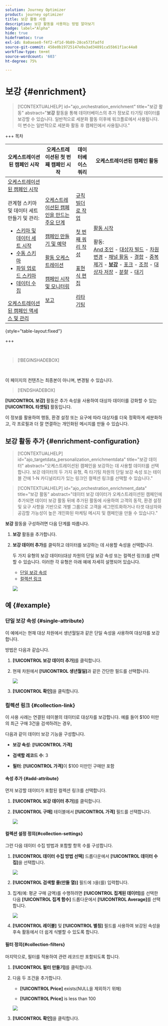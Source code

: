 ```yaml
---
solution: Journey Optimizer
product: journey optimizer
title: 보강 활동 사용
description: 보강 활동을 사용하는 방법 알아보기
badge: label="Alpha"
hide: true
hidefromtoc: true
exl-id: 8a0aeae8-f4f2-4f1d-9b89-28ce573fadfd
source-git-commit: 458e0b19725147e0a3ad34891ca55b61f1ac44a8
workflow-type: tm+mt
source-wordcount: '603'
ht-degree: 75%

---
```


# 보강 {#enrichment}

>[!CONTEXTUALHELP]
>id="ajo_orchestration_enrichment"
>title="보강 활동"
>abstract="**보강** 활동을 통해 데이터베이스의 추가 정보로 타기팅 데이터를 보강할 수 있습니다. 일반적으로 세분화 활동 이후에 워크플로에서 사용됩니다. 이 변수는 일반적으로 세분화 활동 후 캠페인에서 사용됩니다."


+++ 목차

| 오케스트레이션된 캠페인 시작 | 오케스트레이션된 첫 번째 캠페인 시작 | 데이터베이스 쿼리 | 오케스트레이션된 캠페인 활동 |
|---|---|---|---|
| [오케스트레이션된 캠페인 시작](../gs-orchestrated-campaigns.md)<br/><br/>관계형 스키마 및 데이터 세트 만들기 및 관리:</br> <ul><li>[스키마 및 데이터 세트 시작](../gs-schemas.md)</li><li>[수동 스키마](../manual-schema.md)</li><li>[파일 업로드 스키마](../file-upload-schema.md)</li><li>[데이터 수집](../ingest-data.md)</li></ul>[오케스트레이션된 캠페인 액세스 및 관리](../access-manage-orchestrated-campaigns.md) | [오케스트레이션된 캠페인을 만드는 주요 단계](../gs-campaign-creation.md)<br/><br/>[캠페인 만들기 및 예약](../create-orchestrated-campaign.md)<br/><br/>[활동 오케스트레이션](../orchestrate-activities.md)<br/><br/>[캠페인 시작 및 모니터링](../start-monitor-campaigns.md)<br/><br/>[보고](../reporting-campaigns.md) | [규칙 빌더로 작업](../orchestrated-rule-builder.md)<br/><br/>[첫 번째 쿼리 작성](../build-query.md)<br/><br/>[표현식 편집](../edit-expressions.md)<br/><br/>[리타기팅](../retarget.md) | [활동 시작](about-activities.md)<br/><br/>활동:<br/>[And 조인](and-join.md) - [대상자 빌드](build-audience.md) - [차원 변경](change-dimension.md) - [채널 활동](channels.md) - [결합](combine.md) - [중복 제거](deduplication.md) - <b>[보강](enrichment.md)</b> - [포크](fork.md) - [조정](reconciliation.md) - [대상자 저장](save-audience.md) - [분할](split.md) - [대기](wait.md) |

{style="table-layout:fixed"}

+++

<br/>

>[!BEGINSHADEBOX]

</br>

이 페이지의 컨텐츠는 최종본이 아니며, 변경될 수 있습니다.

>[!ENDSHADEBOX]

**[!UICONTROL 보강]** 활동은 추가 속성을 사용하여 대상자 데이터를 강화할 수 있는 **[!UICONTROL 타겟팅]** 활동입니다.

이 정보를 활용하여 행동, 환경 설정 또는 요구에 따라 대상자를 더욱 정확하게 세분화하고, 각 프로필과 더 잘 연결하는 개인화된 메시지를 만들 수 있습니다.

## 보강 활동 추가 {#enrichment-configuration}

>[!CONTEXTUALHELP]
>id="ajo_targetdata_personalization_enrichmentdata"
>title="보강 데이터"
>abstract="오케스트레이션된 캠페인을 보강하는 데 사용할 데이터를 선택합니다. 보강 데이터의 두 가지 유형, 즉 타기팅 차원의 단일 보강 속성 또는 테이블 간에 1-N 카디널리티가 있는 링크인 컬렉션 링크를 선택할 수 있습니다."

>[!CONTEXTUALHELP]
>id="ajo_orchestration_enrichment_data"
>title="보강 활동"
>abstract="데이터 보강 데이터가 오케스트레이션된 캠페인에 추가되면 데이터 보강 활동 뒤에 추가된 활동에 사용하여 고객의 동작, 환경 설정 및 요구 사항을 기반으로 개별 그룹으로 고객을 세그먼트화하거나 타겟 대상자와 공감할 가능성이 높은 개인화된 마케팅 메시지 및 캠페인을 만들 수 있습니다."

**보강** 활동을 구성하려면 다음 단계를 따릅니다.

1. **보강** 활동을 추가합니다.

1. **보강 데이터 추가**&#x200B;를 클릭하고 데이터를 보강하는 데 사용할 속성을 선택합니다.

   두 가지 유형의 보강 데이터(대상 차원의 단일 보강 속성 또는 컬렉션 링크)를 선택할 수 있습니다. 이러한 각 유형은 아래 예에 자세히 설명되어 있습니다.

   * [단일 보강 속성](#single-attribute)
   * [컬렉션 링크](#collection-link)

   ![](../assets/enrichment-1.png)

## 예 {#example}

### 단일 보강 속성 {#single-attribute}

이 예에서는 현재 대상 차원에서 생년월일과 같은 단일 속성을 사용하여 대상자를 보강합니다.

방법은 다음과 같습니다.

1. **[!UICONTROL 보강 데이터 추가]**&#x200B;를 클릭합니다.

1. 현재 차원에서 **[!UICONTROL 생년월일]**&#x200B;과 같은 간단한 필드를 선택합니다.

   ![](../assets/enrichment-2.png)

1. **[!UICONTROL 확인]**&#x200B;을 클릭합니다.

### 컬렉션 링크 {#collection-link}

이 사용 사례는 연결된 테이블의 데이터로 대상자를 보강합니다. 예를 들어 $100 미만의 최근 구매 3건을 검색하려는 경우,

다음과 같이 데이터 보강 기능을 구성합니다.

* **보강 속성**: **[!UICONTROL 가격]**

* **검색할 레코드 수**: 3

* **필터**: **[!UICONTROL 가격]**&#x200B;이 $100 미만인 구매만 포함

#### 속성 추가 {#add-attribute}

먼저 보강할 데이터가 포함된 컬렉션 링크를 선택합니다.

1. **[!UICONTROL 보강 데이터 추가]**&#x200B;를 클릭합니다.

1. **[!UICONTROL 구매]** 테이블에서 **[!UICONTROL 가격]** 필드를 선택합니다.

   ![](../assets/enrichment-2.png)

#### 컬렉션 설정 정의{#collection-settings}

그런 다음 데이터 수집 방법과 포함할 항목 수를 구성합니다.

1. **[!UICONTROL 데이터 수집 방법 선택]** 드롭다운에서 **[!UICONTROL 데이터 수집]**&#x200B;을 선택합니다.

   ![](../assets/enrichment-4.png)

1. **[!UICONTROL 검색할 줄(만들 열)]** 필드에 `3`을(를) 입력합니다.

1. 집계(예: 평균 구매 금액)를 수행하려면 **[!UICONTROL 집계된 데이터]**&#x200B;를 선택한 다음 **[!UICONTROL 집계 함수]** 드롭다운에서 **[!UICONTROL Average]**&#x200B;를 선택합니다.

   ![](../assets/enrichment-5.png)

1. **[!UICONTROL 레이블]** 및 **[!UICONTROL 별칭]** 필드를 사용하여 보강된 속성을 후속 활동에서 더 쉽게 식별할 수 있도록 합니다.

#### 필터 정의{#collection-filters}

마지막으로, 필터를 적용하여 관련 레코드만 포함되도록 합니다.

1. **[!UICONTROL 필터 만들기]**&#x200B;를 클릭합니다.

1. 다음 두 조건을 추가합니다.

   * **[!UICONTROL Price]** exists(NULL을 제외하기 위해)

   * **[!UICONTROL Price]** is less than 100

   ![](../assets/enrichment-6.png)

1. **[!UICONTROL 확인]**&#x200B;을 클릭합니다.


<!--
#### Define the sorting{#collection-sorting}

We now need to apply sorting in order to retrieve the three **latest** purchases.

1. Activate the **Enable sorting** option.
1. Click inside the **Attribute** field.
1. Select the **Order date** field.
1. Click **Confirm**. 
1. Select **Descending** from the **Sort** drop-down.

![](../assets/workflow-enrichment7bis.png)


## Data reconciliation {#reconciliation}

>[!CONTEXTUALHELP]
>id="ajo_orchestration_enrichment_reconciliation"
>title="Reconciliation"
>abstract="The **Enrichment** activity can be used to reconcile data from the Journey Optimizer schema with data from another schema, or with data coming from a temporary schema such as data uploaded using a Load file activity. This type of link defines a reconciliation towards a unique record. Journey Optimizer creates a link to a target table by adding a foreign key in it for storing a reference to the unique record."

The **Enrichment** activity can be used to reconcile data from the the Campaign database schema with data from another schema, or with data coming from a temporary schema such as data uploaded using a Load file activity. This type of link defines a reconciliation towards a unique record. Journey Optimizer creates a link to a target table by adding a foreign key in it for storing a reference to the unique record.

For example, you can use this option to reconcile a profile's country, specified in an uploaded file, with one of the countries available in the dedicated table of the Campaign database. 

Follow the steps to configure an **Enrichment** activity with a reconciliation link: 

1. Click the **Add link** button in the **Reconciliation** section.
1. Identify the data you want to create a reconciliation link with.

    * To create a reconciliation link with data from the Campaign database, select **Database schema** and choose the schema where the target is stored. 
    * To create a reconciliation link with data coming from the input transition, select **Temporary schema** and choose the Orchestrated campaign transition where the target data is stored. 

1. The **Label** and **Name** fields are automatically populated based on the selected target schema. You can change their values if necessary.

1. In the **Reconciliation criteria** section, specify how you want to reconcile data from the source and destination tables:

    * **Simple join**: Reconcile a specific field from the source table with another field in the destination table. To do this, click the **Add join** button and specify the **Source** and **Destination** fields to use for the reconciliation.

        >[!NOTE]
        >
        >You can use one or more **Simple join** criteria, in which case they must all be verified so that the data can be linked together.

    * **Advanced join**: Use the rule builder to configure the reconciliation criteria. To do this, click the **Create condition** button then define your reconciliation criteria by building your own rule using AND and OR operations.

The example below shows an Orchestrated campaign configured to create a link between Journey Optimizer profiles table and a temporary table generated a **Load file** activity. In this example, the **Enrichment** activity reconciliates both tables using the email address as reconciliation criteria.

![](../assets/enrichment-reconciliation.png)

### Enrichment with linked data {#link-example}

The example below shows an Orchestrated campaign configured to create a link between two transitions. The first transitions targets profile data using a **Query** activity, while the second transition includes purchase data stored into a file loaded through a Load file activity.

![](../assets/enrichment-uc-link.png)

* The first **Enrichment** activity links the primary set (data from the **Query** activity) with the schema from the **Load file** activity. This allows us to match each profile targeted by the query with the corresponding purchase data.

    ![](../assets/enrichment-uc-link-purchases.png)

* A second **Enrichment** activity is added in order to enrich data from the Orchestrated campaign table with the purchase data coming from the **Load file** activity. This allows us to use those data in further activities, for example, to personalize messages sent to the customers with information on their purchase.

    ![](../assets/enrichment-uc-link-data.png)


## Create links between tables {#create-links}

>[!CONTEXTUALHELP]
>id="ajo_orchestration_enrichment_simplejoin"
>title="Link definition"
>abstract="Create a link between the working table data and Adobe Journey Optimizer. For example, if you load data from a file which contains the account number, country and email of recipients, you have to create a link towards the country table in order to update this information in their profiles."

The **[!UICONTROL Link definition]** section allows you to create a link between the working table data and Adobe Journey Optimizer. For example, if you load data from a file which contains the account number, country and email of recipients, you have to create a link towards the country table in order to update this information in their profiles.

There are several types of links available:

* **[!UICONTROL 1 cardinality simple link]**: Each record from the primary set can be associated with one and only one record from the linked data.
* **[!UICONTROL 0 or 1 cardinality simple link]**: Each record from the primary set can be associated with 0 or 1 record from the linked data, but not more than one.
* **[!UICONTROL N cardinality collection link]**: Each record from the primary set can be associated with 0, 1 or more (N) records from the linked data.

To create a link, follow these steps:

1. In the **[!UICONTROL Link definition]** section, click the **[!UICONTROL Add link]** button.

    ![](../assets/workflow-enrichment-link.png)

1. In the **Relation type** drop-down list, choose the type of link you want to create.

1. Identify the target you want to link the primary set to:

    * To link an existing table in the database, choose **[!UICONTROL Database schema]** and select the desired table from the **[!UICONTROL Target schema]** field.
    * To link with data from the input transition, choose **Temporary schema** and select the transition whose data you want to use.

1. Define the reconciliation criteria to match data from the primary set with the linked schema. There are two types of joins available:

    * **Simple join**: Select a specific attribute to match data from the two schemas. Click **Add join** and select the **Source** and **Destination** attributes to use as reconciliation criteria. 
    * **Advanced join**: Create a join using advanced conditions. Click **Add join** and click the **Create condition** button to open the rule builder.

A workflow example using links is available in the [Examples](#link-example) section.

## Add offers {#add-offers}

>[!CONTEXTUALHELP]
>id="ajo_orchestration_enrichment_offer_proposition"
>title="Offer proposition"
>abstract="The Enrichment activity allows you to add offers for each profile."

The **[!UICONTROL Enrichment]** activity allows you to add offers for each profile.

To do so, follow the steps to configure an **[!UICONTROL Enrichment]** activity with an offer: 

1. In the **[!UICONTROL Enrichment]** activity, at the **[!UICONTROL Offer proposition]** section, click on the **[!UICONTROL Add offer]** button

    ![](../assets/enrichment-addoffer.png)

1. You have two choices for the offer selection :

    * **[!UICONTROL Search for the best offer in category]** : check this option and specify the offer engine call parameters (offer space, category or theme(s), contact date, number of offers to keep). The engine will calculate the best offer(s) to add according to these parameters. We recommend completing either the Category or the Theme field, rather than both at the same time.

        ![](../assets/enrichment-bestoffer.png)

    * **[!UICONTROL A predefined offer]** : check this option and specify an offer space, a specific offer, and a contact date to directly configure the offer that you would like to add, without calling the offer engine.

        ![](../assets/enrichment-predefinedoffer.png)

1. After selecting your offer, click on **[!UICONTROL Confirm]** button.

You can now use the offer in the delivery activity.



### Using the offers from Enrichment activity

Within an Orchestrated campaign, if you want to use the offers you get from an enrichment activity in your delivery, follow the steps below:

1. Open the delivery activity and go in the content edition. Click on **[!UICONTROL Offers settings]** button and select in the drop-down list the **[!UICONTROL Offers space]** corresponding to your offer. 
If you want to to view only offers from the enrichment activity, set the number of **[!UICONTROL Propositions]** to 0, and save the modifications.

    ![](../assets/offers-settings.png) 

1. In the Email Designer, when adding a personalization with offers, click on the **[!UICONTROL Propositions]** icon, it will display the offer(s) you get from the **[!UICONTROL Enrichment]** activity. Open the offer you want to choose by clicking on it.

    ![](../assets/offers-propositions.png) 

    Go in **[!UICONTROL Rendering functions]** and choose **[!UICONTROL HTML rendering]** or **[!UICONTROL Text rendering]** according to your needs.

    ![](../assets/offers-rendering.png) 

>[!NOTE]
>
>If you choose to have more than one offer in the **[!UICONTROL Enrichment]** activity at the **[!UICONTROL Number of offers to keep]** option, all the offers are displayed when clicking on the **[!UICONTROL Propositions]** icon.

-->